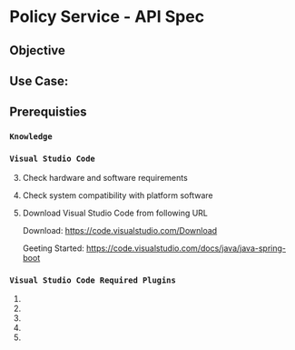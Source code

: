 # Policy Service - API Spec

## Objective



## Use Case:



## Prerequisties

### `Knowledge` ###



### `Visual Studio Code` ###

3.	Check hardware and software requirements
4.	Check system compatibility with platform software
5.	Download Visual Studio Code from following URL
    
    Download: https://code.visualstudio.com/Download 

    Geeting Started: https://code.visualstudio.com/docs/java/java-spring-boot
    
### `Visual Studio Code Required Plugins` ###

1.	
2. 
3. 
4. 
5.